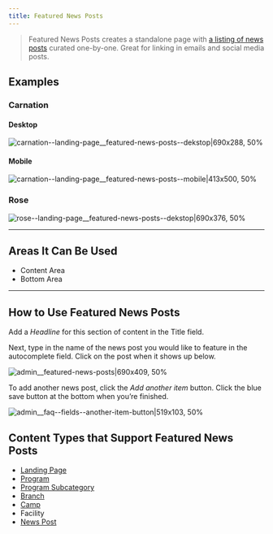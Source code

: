 ```yaml
---
title: Featured News Posts
---
```



> Featured News Posts creates a standalone page with [a listing of news posts](https://community.openymca.org/t/news-post-content-types-open-y-user-docs/694) curated one-by-one. Great for linking in emails and social media posts.

## Examples

### Carnation
#### Desktop
![carnation--landing-page__featured-news-posts--dekstop|690x288, 50%](upload://kmFZ5eKuYNADTpkSU37EvJz0xM2.jpeg)
#### Mobile
![carnation--landing-page__featured-news-posts--mobile|413x500, 50%](upload://bIN6mGK0N9UpCTSvRHAHz4XXyen.jpeg)

### Rose

![rose--landing-page__featured-news-posts--dekstop|690x376, 50%](upload://2ujbm3arbX2vYQq5dBa3DX1rQPj.jpeg)

---

## Areas It Can Be Used

* Content Area
* Bottom Area

---
## How to Use Featured News Posts

Add a *Headline* for this section of content in the Title field.

Next, type in the name of the news post you would like to feature in the autocomplete field. Click on the post when it shows up below.

![admin__featured-news-posts|690x409, 50%](upload://fw6WsCMJxwVKgXGh2Izmg1J3SvH.png)

To add another news post, click the *Add another item* button. Click the blue save button at the bottom when you’re finished.

![admin__faq--fields--another-item-button|519x103, 50%](upload://AqY7M0bqDgJoNcd2SJBITxUiglp.png)

## Content Types that Support Featured News Posts
* [Landing Page](https://community.openymca.org/t/landing-page-content-types-open-y-user-docs/667)
* [Program](https://community.openymca.org/t/program-content-types-open-y-user-docs/691)
* [Program Subcategory](https://community.openymca.org/t/landing-page-content-types-open-y-user-docs/667)
* [Branch](https://community.openymca.org/t/branch-content-types-open-y-user-docs/685)
* [Camp](https://community.openymca.org/t/camp-content-types-user-docs/690)
* Facility
* [News Post](https://community.openymca.org/t/news-post-content-types-open-y-user-docs/694)